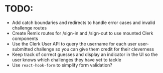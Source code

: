 # TODO:
- Add catch boundaries and redirects to handle error cases and invalid challenge routes
- Create Remix routes for /sign-in and /sign-out to use mounted Clerk components
- Use the Clerk User API to query the username for each user user-submitted challenge so you can give them credit for their cleverness
- Keep track of correct guesses and display an indicator in the UI so the user knows which challenges they have yet to tackle
- Use `react-hook-form` to simplify form validation?
